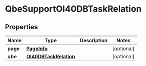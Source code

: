 
# QbeSupportOI40DBTaskRelation

## Properties
Name | Type | Description | Notes
------------ | ------------- | ------------- | -------------
**page** | [**PageInfo**](PageInfo.md) |  |  [optional]
**qbe** | [**OI40DBTaskRelation**](OI40DBTaskRelation.md) |  |  [optional]



